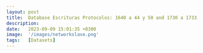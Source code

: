 ```yaml
---
layout: post
title:  Database Escrituras Protocolos: 1640 a 44 y 50 and 1730 a 1733
description: 
date:   2023-09-09 15:01:35 +0300
image:  '/images/networkslave.png'
tags:   [Datasets]
---
```

